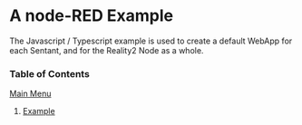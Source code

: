 # A node-RED Example

The Javascript / Typescript example is used to create a default WebApp for each Sentant, and for the Reality2 Node as a whole.

### Table of Contents

[Main Menu](../README.md)

1. [Example](./Example.md)

